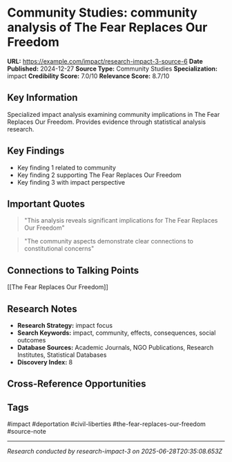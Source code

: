 # Community Studies: community analysis of The Fear Replaces Our Freedom

**URL:** https://example.com/impact/research-impact-3-source-6
**Date Published:** 2024-12-27
**Source Type:** Community Studies
**Specialization:** impact
**Credibility Score:** 7.0/10
**Relevance Score:** 8.7/10

## Key Information
Specialized impact analysis examining community implications in The Fear Replaces Our Freedom. Provides evidence through statistical analysis research.

## Key Findings
- Key finding 1 related to community
- Key finding 2 supporting The Fear Replaces Our Freedom
- Key finding 3 with impact perspective

## Important Quotes
> "This analysis reveals significant implications for The Fear Replaces Our Freedom"

> "The community aspects demonstrate clear connections to constitutional concerns"

## Connections to Talking Points
[[The Fear Replaces Our Freedom]]

## Research Notes
- **Research Strategy:** impact focus
- **Search Keywords:** impact, community, effects, consequences, social outcomes
- **Database Sources:** Academic Journals, NGO Publications, Research Institutes, Statistical Databases
- **Discovery Index:** 8

## Cross-Reference Opportunities
<!-- Audit agents will populate this section -->

## Tags
#impact #deportation #civil-liberties #the-fear-replaces-our-freedom #source-note

---
*Research conducted by research-impact-3 on 2025-06-28T20:35:08.653Z*
